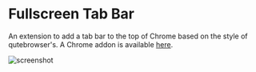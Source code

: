 # Fullscreen Tab Bar
An extension to add a tab bar to the top of Chrome based on the style of qutebrowser's. A Chrome addon is available [here](https://chrome.google.com/webstore/detail/fullscreen-tab-bar/hlackdnjlfblchoenkpcbbophehmeijb).

![screenshot]

[screenshot]: https://i.imgur.com/qIWhyTf.png
